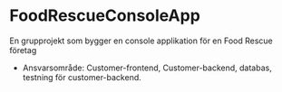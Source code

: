 # FoodRescueConsoleApp
En grupprojekt som bygger en console applikation för en Food Rescue företag
- Ansvarsområde: Customer-frontend, Customer-backend, databas, testning för customer-backend.
